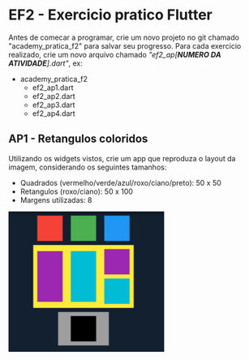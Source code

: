 # EF2 - Exercicio pratico Flutter

Antes de comecar a programar, crie um novo projeto no git chamado "academy_pratica_f2" para salvar seu progresso. Para
cada exercicio realizado, crie um novo arquivo chamado _"ef2_ap[**NUMERO DA ATIVIDADE**].dart"_, ex:

- academy_pratica_f2
    - ef2_ap1.dart
    - ef2_ap2.dart
    - ef2_ap3.dart
    - ef2_ap4.dart

## AP1 - Retangulos coloridos

Utilizando os widgets vistos, crie um app que reproduza o layout da imagem, considerando os seguintes tamanhos:

- Quadrados (vermelho/verde/azul/roxo/ciano/preto): 50 x 50
- Retangulos (roxo/ciano): 50 x 100
- Margens utilizadas: 8

<img alt="imagem" width="307" height="277" style="width: 307px; height: 277px;" src="https://github.com/LinceTech/dart-workshops/blob/main/flutter-widgets/ap_1/print.png?raw=true"/>